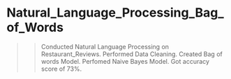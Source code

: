 # Natural_Language_Processing_Bag_of_Words
>> Conducted Natural Language Processing on Restaurant_Reviews.
>>Performed Data Cleaning.
>>Created Bag of words Model.
>> Perfomed Naive Bayes Model.
>> Got accuracy score of 73%.
